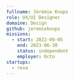 ```yaml
---
fullname: Jérémie Knops
role: UX/UI Designer
domaine: Design
github: jeremieknops
missions:
  - start: 2022-09-05
    end: 2023-06-30
    status: independent
    employer: Octo
startups:
  - reva
---
```


